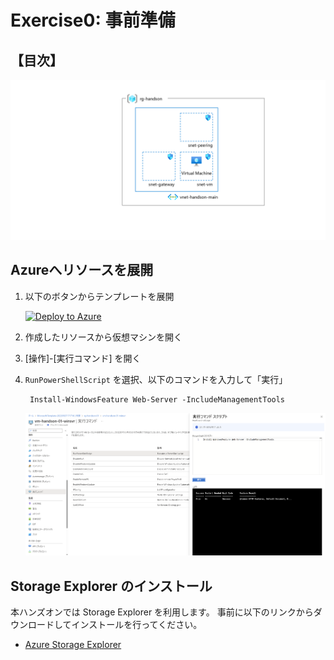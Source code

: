 # Exercise0: 事前準備

## 【目次】

![](images/0000-arm.png)


## Azureへリソースを展開

1. 以下のボタンからテンプレートを展開

    [![Deploy to Azure](https://aka.ms/deploytoazurebutton)](https://portal.azure.com/#create/Microsoft.Template/uri/https%3A%2F%2Fraw.githubusercontent.com%2Fakinaritsugo%2Fhandson-azurestudy-03-iaas%2Fmain%2Finfra%2Farm%2Ftemplate.json)

1. 作成したリソースから仮想マシンを開く

1. [操作]-[実行コマンド] を開く

1. `RunPowerShellScript` を選択、以下のコマンドを入力して「実行」

        Install-WindowsFeature Web-Server -IncludeManagementTools 

    ![](images/0101-arm.png)


## Storage Explorer のインストール

本ハンズオンでは Storage Explorer を利用します。
事前に以下のリンクからダウンロードしてインストールを行ってください。

* [Azure Storage Explorer](https://azure.microsoft.com/ja-jp/products/storage/storage-explorer/#overview)

